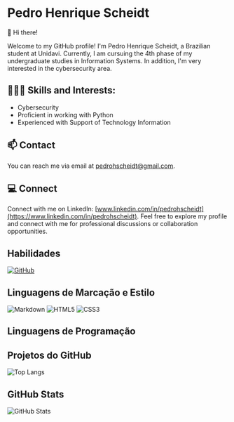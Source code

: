 # Pedro Henrique Scheidt

👋 Hi there!

Welcome to my GitHub profile! I'm Pedro Henrique Scheidt, a Brazilian student at Unidavi. Currently, I am cursuing the 4th phase of my undergraduate studies in Information Systems. In addition, I'm very interested in the cybersecurity area.

## 👨🏼‍💻 Skills and Interests:

- Cybersecurity
- Proficient in working with Python
- Experienced with Support of Technology Information

## 📫 Contact

You can reach me via email at [pedrohscheidt@gmail.com](mailto:pedrohscheidt@gmail.com).

## 💻 Connect

Connect with me on LinkedIn: [www.linkedin.com/in/pedrohscheidt](https://www.linkedin.com/in/pedrohscheidt). Feel free to explore my profile and connect with me for professional discussions or collaboration opportunities.
## Habilidades
[![GitHub](https://img.shields.io/badge/GitHub-000?style=for-the-badge&logo=github&logoColor=white)](https://github.com/HSP303)

## Linguagens de Marcação e Estilo
![Markdown](https://img.shields.io/badge/Markdown-000?style=for-the-badge&logo=markdown)
![HTML5](https://img.shields.io/badge/HTML5-000?style=for-the-badge&logo=html5&logoColor=white)
![CSS3](https://img.shields.io/badge/CSS3-000?style=for-the-badge&logo=css3&logoColor=white)

## Linguagens de Programação


## Projetos do GitHub
![Top Langs](https://github-readme-stats-git-masterrstaa-rickstaa.vercel.app/api/top-langs/?username=HSP303&layout=compact&bg_color=000&border_color=30A3DC&title_color=E94D5F&text_color=FFF)

## GitHub Stats
![GitHub Stats](https://github-readme-stats.vercel.app/api?username=HSP303&theme=transparent&bg_color=000000&border_color=000&show_icons=true&icon_color=FF0000&title_color=FFFFFF&text_color=FFFFFF&hide=stars)

